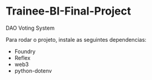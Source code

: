# Trainee-BI-Final-Project

DAO Voting System

Para rodar o projeto, instale as seguintes dependencias:

- Foundry
- Reflex
- web3
- python-dotenv
